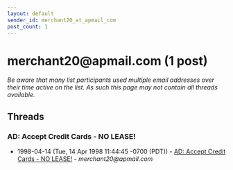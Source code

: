 ```yaml
---
layout: default
sender_id: merchant20_at_apmail_com
post_count: 1
---
```


# merchant20<span>@</span>apmail.com (1 post)

_Be aware that many list participants used multiple email addresses over their time active on the list. As such this page may not contain all threads available._

## Threads

### AD: Accept Credit Cards - NO LEASE!
+ 1998-04-14 (Tue, 14 Apr 1998 11:44:45 -0700 (PDT)) - [AD: Accept Credit Cards - NO LEASE!](/archive/1998/04/4a20101b6663749e9175169f6c62d49cbae3bd79548d4da9de9a24476f33bcdb) - _merchant20@apmail.com_


